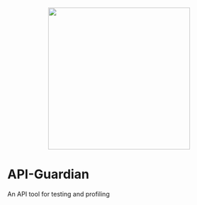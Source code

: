 <p align="center">
<br>
<img height="320" src="https://raw.githubusercontent.com/coci/API-Guardian/main/assets/logo.png" width="320">
</p>

# API-Guardian
An API tool for testing and profiling
